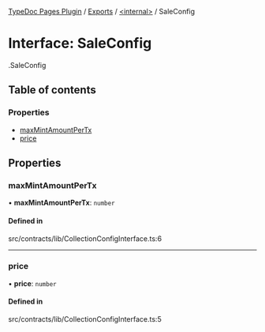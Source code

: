 [TypeDoc Pages Plugin](../README.md) / [Exports](../modules.md) / [<internal\>](../modules/internal_.md) / SaleConfig

# Interface: SaleConfig

[<internal>](../modules/internal_.md).SaleConfig

## Table of contents

### Properties

- [maxMintAmountPerTx](internal_.SaleConfig.md#maxmintamountpertx)
- [price](internal_.SaleConfig.md#price)

## Properties

### maxMintAmountPerTx

• **maxMintAmountPerTx**: `number`

#### Defined in

src/contracts/lib/CollectionConfigInterface.ts:6

___

### price

• **price**: `number`

#### Defined in

src/contracts/lib/CollectionConfigInterface.ts:5
